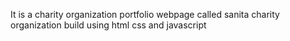 It is a charity organization portfolio webpage called sanita charity organization build using html css and javascript 
